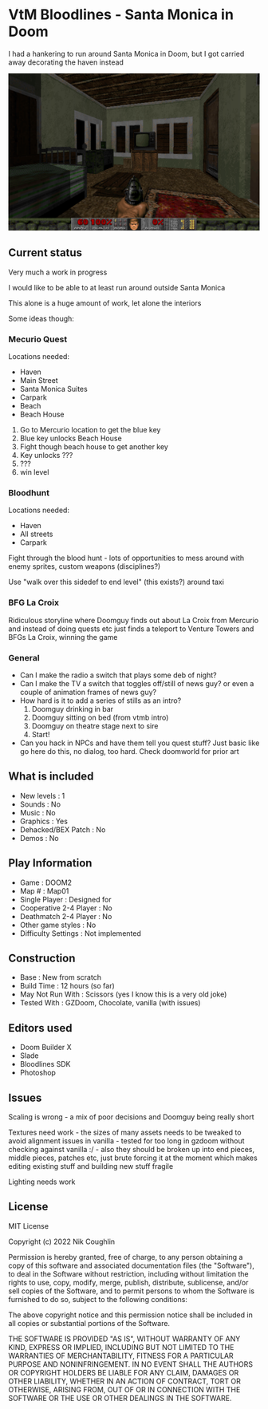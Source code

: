 # VtM Bloodlines - Santa Monica in Doom

I had a hankering to run around Santa Monica in Doom, but I got carried away 
decorating the haven instead

![One](img/01.png)  

## Current status

Very much a work in progress

I would like to be able to at least run around outside Santa Monica

This alone is a huge amount of work, let alone the interiors

Some ideas though:

### Mecurio Quest

Locations needed:

- Haven
- Main Street
- Santa Monica Suites
- Carpark
- Beach
- Beach House

1. Go to Mercurio location to get the blue key
2. Blue key unlocks Beach House
3. Fight though beach house to get another key
4. Key unlocks ??? 
5. ???
6. win level

### Bloodhunt

Locations needed:

- Haven
- All streets
- Carpark

Fight through the blood hunt - lots of opportunities to mess around with enemy
sprites, custom weapons (disciplines?)

Use "walk over this sidedef to end level" (this exists?) around taxi 

### BFG La Croix

Ridiculous storyline where Doomguy finds out about La Croix from Mercurio and 
instead of doing quests etc just finds a teleport to Venture Towers and BFGs
La Croix, winning the game

### General

- Can I make the radio a switch that plays some deb of night?
- Can I make the TV a switch that toggles off/still of news guy? 
  or even a couple of animation frames of news guy?
- How hard is it to add a series of stills as an intro? 
  1. Doomguy drinking in bar
  2. Doomguy sitting on bed (from vtmb intro)
  3. Doomguy on theatre stage next to sire
  4. Start!  
- Can you hack in NPCs and have them tell you quest stuff? 
  Just basic like go here do this, no dialog, too hard.
  Check doomworld for prior art

## What is included

- New levels : 1
- Sounds : No
- Music : No
- Graphics : Yes
- Dehacked/BEX Patch : No
- Demos : No

## Play Information

- Game : DOOM2
- Map # : Map01
- Single Player : Designed for
- Cooperative 2-4 Player : No
- Deathmatch 2-4 Player : No
- Other game styles : No
- Difficulty Settings : Not implemented

## Construction

- Base : New from scratch 
- Build Time : 12 hours (so far)
- May Not Run With : Scissors (yes I know this is a very old joke)
- Tested With : GZDoom, Chocolate, vanilla (with issues)

## Editors used

- Doom Builder X
- Slade 
- Bloodlines SDK
- Photoshop 

## Issues

Scaling is wrong - a mix of poor decisions and Doomguy being really short

Textures need work - the sizes of many assets needs to be tweaked to avoid
alignment issues in vanilla - tested for too long in gzdoom without checking 
against vanilla :/ - also they should be broken up into end pieces, middle 
pieces, patches etc, just brute forcing it at the moment which makes 
editing existing stuff and building new stuff fragile

Lighting needs work 

## License

MIT License

Copyright (c) 2022 Nik Coughlin

Permission is hereby granted, free of charge, to any person obtaining a copy
of this software and associated documentation files (the "Software"), to deal
in the Software without restriction, including without limitation the rights
to use, copy, modify, merge, publish, distribute, sublicense, and/or sell
copies of the Software, and to permit persons to whom the Software is
furnished to do so, subject to the following conditions:

The above copyright notice and this permission notice shall be included in all
copies or substantial portions of the Software.

THE SOFTWARE IS PROVIDED "AS IS", WITHOUT WARRANTY OF ANY KIND, EXPRESS OR
IMPLIED, INCLUDING BUT NOT LIMITED TO THE WARRANTIES OF MERCHANTABILITY,
FITNESS FOR A PARTICULAR PURPOSE AND NONINFRINGEMENT. IN NO EVENT SHALL THE
AUTHORS OR COPYRIGHT HOLDERS BE LIABLE FOR ANY CLAIM, DAMAGES OR OTHER
LIABILITY, WHETHER IN AN ACTION OF CONTRACT, TORT OR OTHERWISE, ARISING FROM,
OUT OF OR IN CONNECTION WITH THE SOFTWARE OR THE USE OR OTHER DEALINGS IN THE
SOFTWARE.
